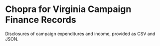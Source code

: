 Chopra for Virginia Campaign Finance Records
================

Disclosures of campaign expenditures and income, provided as CSV and JSON.

